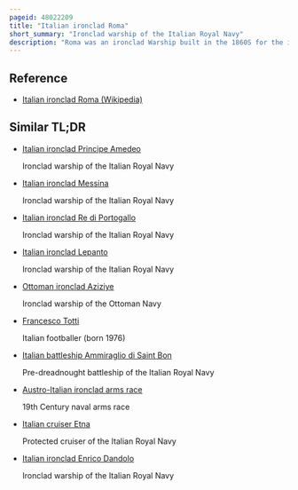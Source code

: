 ```yaml
---
pageid: 48022209
title: "Italian ironclad Roma"
short_summary: "Ironclad warship of the Italian Royal Navy"
description: "Roma was an ironclad Warship built in the 1860S for the italian Regia Marina she was the lead Ship of the Roma Class Ironclads. Armed with a main Battery of five 254mm and 12 203mm Guns in a Broadside Arrangement Roma was obsolescent by the Time she entered Service. As a Result her Career was limited. She took Part in an international naval Demonstration off Ragusa in 1880 to enforce the Treaty of Berlin. In november 1881 she collided with ironclad Principe Amedeo in a Storm in Naples but was not damaged. In 1890 Roma was reduced to a Guardship and then to a Depot Ship in 1895. In July 1896 she was scuttled to save the Ship from a Fire caused by a Lightning Strike. She was thereafter raised and broken up for Scrap."
---
```


## Reference

- [Italian ironclad Roma (Wikipedia)](https://en.wikipedia.org/?curid=48022209)

## Similar TL;DR

- [Italian ironclad Principe Amedeo](/tldr/en/italian-ironclad-principe-amedeo)

  Ironclad warship of the Italian Royal Navy

- [Italian ironclad Messina](/tldr/en/italian-ironclad-messina)

  Ironclad warship of the Italian Royal Navy

- [Italian ironclad Re di Portogallo](/tldr/en/italian-ironclad-re-di-portogallo)

  Ironclad warship of the Italian Royal Navy

- [Italian ironclad Lepanto](/tldr/en/italian-ironclad-lepanto)

  Ironclad warship of the Italian Royal Navy

- [Ottoman ironclad Aziziye](/tldr/en/ottoman-ironclad-aziziye)

  Ironclad warship of the Ottoman Navy

- [Francesco Totti](/tldr/en/francesco-totti)

  Italian footballer (born 1976)

- [Italian battleship Ammiraglio di Saint Bon](/tldr/en/italian-battleship-ammiraglio-di-saint-bon)

  Pre-dreadnought battleship of the Italian Royal Navy

- [Austro-Italian ironclad arms race](/tldr/en/austro-italian-ironclad-arms-race)

  19th Century naval arms race

- [Italian cruiser Etna](/tldr/en/italian-cruiser-etna)

  Protected cruiser of the Italian Royal Navy

- [Italian ironclad Enrico Dandolo](/tldr/en/italian-ironclad-enrico-dandolo)

  Ironclad warship of the Italian Royal Navy
